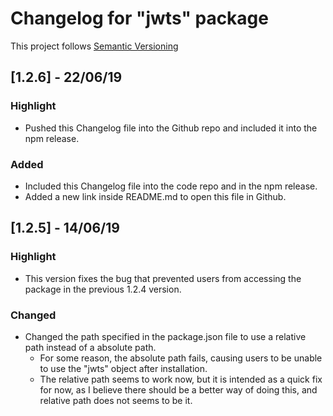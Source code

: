 # Changelog for "jwts" package
This project follows [Semantic Versioning](https://semver.org/)

## [1.2.6] - 22/06/19
### Highlight
- Pushed this Changelog file into the Github repo and included it into the npm release.
### Added
- Included this Changelog file into the code repo and in the npm release.
- Added a new link inside README.md to open this file in Github.


## [1.2.5] - 14/06/19
### Highlight
- This version fixes the bug that prevented users from accessing the package in the previous 1.2.4 version.
### Changed
- Changed the path specified in the package.json file to use a relative path instead of a absolute path.
    - For some reason, the absolute path fails, causing users to be unable to use the "jwts" object after installation.
    - The relative path seems to work now, but it is intended as a quick fix for now, as I believe there should be a better way of doing this, and relative path does not seems to be it.